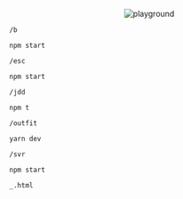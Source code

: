 <p align="center">
  <image src="https://user-images.githubusercontent.com/35368511/125885872-b874f238-bc89-4572-9725-e849844052d0.png" alt="playground">
</p>

`/b`

```
npm start
```

`/esc`

```
npm start
```

`/jdd`

```
npm t
```

`/outfit`

```
yarn dev
```

`/svr`

```
npm start
```

`_.html`

```

```
